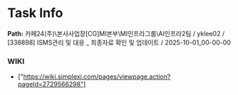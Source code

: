 # Task Info

**Path:** 카페24(주)\본사사업장\[CG]MI본부\MI인프라그룹\AI인프라2팀 / yklee02 / [336898] ISMS관리 및 대응 _ 최종자료 확인 및 업데이트 / 2025-10-01_00-00-00

### WIKI
- ["https://wiki.simplexi.com/pages/viewpage.action?pageId=2729566298"]

